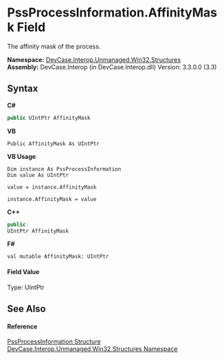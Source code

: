 # PssProcessInformation.AffinityMask Field
 

The affinity mask of the process.

**Namespace:**&nbsp;<a href="N_DevCase_Interop_Unmanaged_Win32_Structures">DevCase.Interop.Unmanaged.Win32.Structures</a><br />**Assembly:**&nbsp;DevCase.Interop (in DevCase.Interop.dll) Version: 3.3.0.0 (3.3)

## Syntax

**C#**<br />
``` C#
public UIntPtr AffinityMask
```

**VB**<br />
``` VB
Public AffinityMask As UIntPtr
```

**VB Usage**<br />
``` VB Usage
Dim instance As PssProcessInformation
Dim value As UIntPtr

value = instance.AffinityMask

instance.AffinityMask = value
```

**C++**<br />
``` C++
public:
UIntPtr AffinityMask
```

**F#**<br />
``` F#
val mutable AffinityMask: UIntPtr
```


#### Field Value
Type: UIntPtr

## See Also


#### Reference
<a href="T_DevCase_Interop_Unmanaged_Win32_Structures_PssProcessInformation">PssProcessInformation Structure</a><br /><a href="N_DevCase_Interop_Unmanaged_Win32_Structures">DevCase.Interop.Unmanaged.Win32.Structures Namespace</a><br />